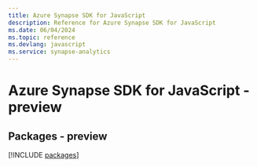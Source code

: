 ```yaml
---
title: Azure Synapse SDK for JavaScript
description: Reference for Azure Synapse SDK for JavaScript
ms.date: 06/04/2024
ms.topic: reference
ms.devlang: javascript
ms.service: synapse-analytics
---
```

# Azure Synapse SDK for JavaScript - preview
## Packages - preview
[!INCLUDE [packages](synapse-index.md)]